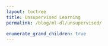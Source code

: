 ```yaml
---
layout: toctree
title: Unsupervised Learning
permalink: /blog/ml-dl/unsupervised/

enumerate_grand_children: true
---
```

